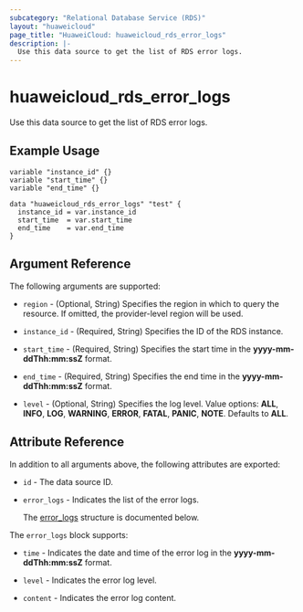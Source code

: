 ```yaml
---
subcategory: "Relational Database Service (RDS)"
layout: "huaweicloud"
page_title: "HuaweiCloud: huaweicloud_rds_error_logs"
description: |-
  Use this data source to get the list of RDS error logs.
---
```


# huaweicloud_rds_error_logs

Use this data source to get the list of RDS error logs.

## Example Usage

```hcl
variable "instance_id" {}
variable "start_time" {}
variable "end_time" {}

data "huaweicloud_rds_error_logs" "test" {
  instance_id = var.instance_id
  start_time  = var.start_time
  end_time    = var.end_time
}
```

## Argument Reference

The following arguments are supported:

* `region` - (Optional, String) Specifies the region in which to query the resource.
  If omitted, the provider-level region will be used.

* `instance_id` - (Required, String) Specifies the ID of the RDS instance.

* `start_time` - (Required, String) Specifies the start time in the **yyyy-mm-ddThh:mm:ssZ** format.

* `end_time` - (Required, String) Specifies the end time in the **yyyy-mm-ddThh:mm:ssZ** format.

* `level` - (Optional, String) Specifies the log level. Value options: **ALL**, **INFO**, **LOG**, **WARNING**,
  **ERROR**, **FATAL**, **PANIC**, **NOTE**. Defaults to **ALL**.

## Attribute Reference

In addition to all arguments above, the following attributes are exported:

* `id` - The data source ID.

* `error_logs` - Indicates the list of the error logs.

  The [error_logs](#error_logs_struct) structure is documented below.

<a name="error_logs_struct"></a>
The `error_logs` block supports:

* `time` - Indicates the date and time of the error log in the **yyyy-mm-ddThh:mm:ssZ** format.

* `level` - Indicates the error log level.

* `content` - Indicates the error log content.
